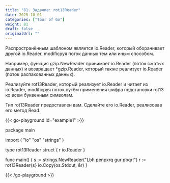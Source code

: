 ```yaml
---
title: "81. Задание: rot13Reader"
date: 2025-10-01
categories: ["Tour of Go"]
weight: 81
draft: false
originalUrl: ""
---
```


Распространённым шаблоном является io.Reader, который оборачивает другой io.Reader, modificруя поток данных тем или иным способом.

Например, функция gzip.NewReader принимает io.Reader (поток сжатых данных) и возвращает *gzip.Reader, который также реализует io.Reader (поток распакованных данных).

Реализуйте rot13Reader, который реализует io.Reader и читает из io.Reader, modificруя поток путём применения шифра подстановки rot13 ко всем буквенным символам.

Тип rot13Reader предоставлен вам. Сделайте его io.Reader, реализовав его метод Read.


{{< go-playground id="example1" >}}

package main

import (
    "io"
    "os"
    "strings"
)

type rot13Reader struct {
    r io.Reader
}

func main() {
    s := strings.NewReader("Lbh penpxrq gur pbqr!")
    r := rot13Reader{s}
    io.Copy(os.Stdout, &r)
}


{{< /go-playground >}} 